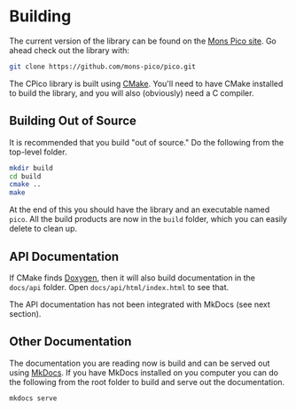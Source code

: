 # Building

The current version of the library can be found on the
[Mons Pico site][mons-pico].  Go ahead check out the library with:

```bash
git clone https://github.com/mons-pico/pico.git
```

The CPico library is built using [CMake][cmake].  You'll need to have CMake
installed to build the library, and you will also (obviously) need a C
compiler.

## Building Out of Source

It is recommended that you build "out of source."  Do the following from the
top-level folder.

```bash
mkdir build
cd build
cmake ..
make
```

At the end of this you should have the library and an executable named `pico`.
All the build products are now in the `build` folder, which you can easily
delete to clean up.

## API Documentation

If CMake finds [Doxygen][doxygen], then it will also build documentation in the
`docs/api` folder.  Open `docs/api/html/index.html` to see that.

The API documentation has not been integrated with MkDocs (see next section).

## Other Documentation

The documentation you are reading now is build and can be served out using
[MkDocs][mkdocs].  If you have MkDocs installed on you computer you can do
the following from the root folder to build and serve out the documentation.

```bash
mkdocs serve
```

[mons-pico]: http://mons-pico.github.io
[cmake]: https://cmake.org
[doxygen]: http://www.stack.nl/~dimitri/doxygen/
[mkdocs]: http://www.mkdocs.org
